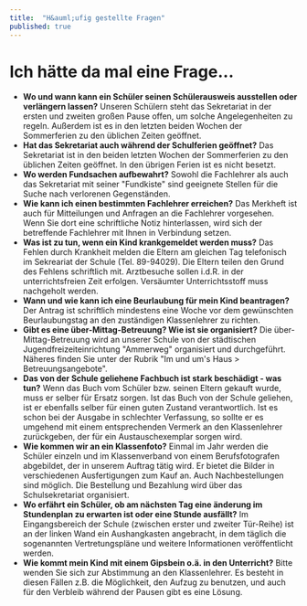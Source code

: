 ```yaml
---
title:  "H&auml;ufig gestellte Fragen"
published: true
---
```


# Ich h&auml;tte da mal eine Frage...

- **Wo und wann kann ein Sch&uuml;ler seinen Sch&uuml;lerausweis ausstellen oder verl&auml;ngern lassen?** Unseren Sch&uuml;lern steht das Sekretariat in der ersten und zweiten gro&szlig;en Pause offen, um solche Angelegenheiten zu regeln. Au&szlig;erdem ist es in den letzten beiden Wochen der Sommerferien zu den &uuml;blichen Zeiten ge&ouml;ffnet.
- **Hat das Sekretariat auch w&auml;hrend der Schulferien ge&ouml;ffnet?** Das Sekretariat ist in den beiden letzten Wochen der Sommerferien zu den &uuml;blichen Zeiten ge&ouml;ffnet. In den &uuml;brigen Ferien ist es nicht besetzt.
- **Wo werden Fundsachen aufbewahrt?** Sowohl die Fachlehrer als auch das Sekretariat mit seiner "Fundkiste" sind geeignete Stellen f&uuml;r die Suche nach verlorenen Gegenst&auml;nden.
- **Wie kann ich einen bestimmten Fachlehrer erreichen?** Das Merkheft ist auch f&uuml;r Mitteilungen und Anfragen an die Fachlehrer vorgesehen. Wenn Sie dort eine schriftliche Notiz hinterlassen, wird sich der betreffende Fachlehrer mit Ihnen in Verbindung setzen.
- **Was ist zu tun, wenn ein Kind krankgemeldet werden muss?** Das Fehlen durch Krankheit melden die Eltern am gleichen Tag telefonisch im Sekreariat der Schule (Tel. 89-94029). Die Eltern teilen den Grund des Fehlens schriftlich mit. Arztbesuche sollen i.d.R. in der unterrichtsfreien Zeit erfolgen. Vers&auml;umter Unterrichtsstoff muss nachgeholt werden.
- **Wann und wie kann ich eine Beurlaubung f&uuml;r mein Kind beantragen?** Der Antrag ist schriftlich mindestens eine Woche vor dem gew&uuml;nschten Beurlaubungstag an den zust&auml;ndigen Klassenlehrer zu richten.
- **Gibt es eine &uuml;ber-Mittag-Betreuung? Wie ist sie organisiert?** Die &uuml;ber-Mittag-Betreuung wird an unserer Schule von der st&auml;dtischen Jugendfreizeiteinrichtung "Ammerweg" organisiert und durchgef&uuml;hrt. N&auml;heres finden Sie unter der Rubrik "Im und um's Haus > Betreuungsangebote".
- **Das von der Schule geliehene Fachbuch ist stark besch&auml;digt - was tun?** Wenn das Buch vom Sch&uuml;ler bzw. seinen Eltern gekauft wurde, muss er selber f&uuml;r Ersatz sorgen. Ist das Buch von der Schule geliehen, ist er ebenfalls selber f&uuml;r einen guten Zustand verantwortlich. Ist es schon bei der Ausgabe in schlechter Verfassung, so sollte er es umgehend mit einem entsprechenden Vermerk an den Klassenlehrer zur&uuml;ckgeben, der f&uuml;r ein Austauschexemplar sorgen wird.
- **Wie kommen wir an ein Klassenfoto?** Einmal im Jahr werden die Sch&uuml;ler einzeln und im Klassenverband von einem Berufsfotografen abgebildet, der in unserem Auftrag t&auml;tig wird. Er bietet die Bilder in verschiedenen Ausfertigungen zum Kauf an. Auch Nachbestellungen sind m&ouml;glich. Die Bestellung und Bezahlung wird &uuml;ber das Schulsekretariat organisiert.
- **Wo erf&auml;hrt ein Sch&uuml;ler, ob am n&auml;chsten Tag eine &auml;nderung im Stundenplan zu erwarten ist oder eine Stunde ausf&auml;llt?** Im Eingangsbereich der Schule (zwischen erster und zweiter T&uuml;r-Reihe) ist an der linken Wand ein Aushangkasten angebracht, in dem t&auml;glich die sogenannten Vertretungspl&auml;ne und weitere Informationen ver&ouml;ffentlicht werden.
- **Wie kommt mein Kind mit einem Gipsbein o.&auml;. in den Unterricht?** Bitte wenden Sie sich zur Abstimmung an den Klassenlehrer. Es besteht in diesen F&auml;llen z.B. die M&ouml;glichkeit, den Aufzug zu benutzen, und auch f&uuml;r den Verbleib w&auml;hrend der Pausen gibt es eine L&ouml;sung.
